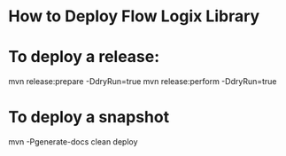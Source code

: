 # How to Deploy Flow Logix Library 

# To deploy a release:
mvn release:prepare -DdryRun=true
mvn release:perform -DdryRun=true

# To deploy a snapshot
mvn -Pgenerate-docs clean deploy
